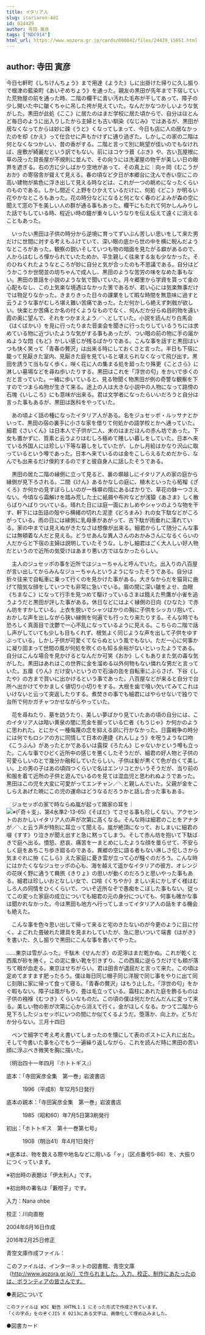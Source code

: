 ```yaml
---
title: イタリア人
slug: itariaren-4d1
id: 024429
author: 寺田 寅彦
tags: ["NDC914"]
html_url: https://www.aozora.gr.jp/cards/000042/files/24429_15851.html
---
```


## author: 寺田 寅彦

今日七軒町《しちけんちょう》まで用達《ようた》しに出掛けた帰りに久し振りで根津の藍染町《あいぞめちょう》を通った。親友の黒田が先年まで下宿していた荒物屋の前を通った時、二階の欄干に青い汚れた毛布が干してあって、障子の少し開いた中に皺くちゃに吊した袴が見えていた。なんだかなつかしいような気がした。黒田が此処《ここ》に居たのはまだ学校に居た頃からで、自分はほとんど毎日のように出入りしたから主婦とも古い馴染《なじみ》ではあるが、黒田が居なくなってからは妙に疎《うと》くなってしまって、今日も店に人の居なかったのを却《かえ》って仕合せに声もかけずに通り過ぎた。しかしこの家の二階は何となくなつかしい、昔の香がする。二階と言って別に眺望が佳いのでもなければ、座敷が綺麗だという訳でもない。前にはコケラ葺《ぶき》や、古い瓦屋根に草の茂った貸長屋が不規則に並んで、その向うには洗濯屋の物干が美しい日の眼界を遮ぎる。右の方に少しばかり空地があって、その真上に｜向ヶ岡《むこうがおか》の寄宿舎が聳えて見える。春の頃など夕日が本郷台に沈んで赤い空にこの高い建物が紫色に浮き出して見える時などは、これが一つの眺めになったくらいのものである。しかし間近く上野をひかえているだけに、何処《どこ》か明るい花やかなところもあった。花の時分などになると何となく春のどよみが森の空に聞えて窓の下を美しい人の群が通る事もあった。欄干にもたれて何かしんみりした話でもしている時、程近い時の鐘が重々しいうなりを伝え伝えて遠くに消えることもあった。

　いったい黒田は子供の時分から逆境に育ってずいぶん苦しい思いをして来た男だけに世間に対する考えもふけていて、深い眼の底から世の中を横に睨んだようなところがあった。観察の鋭いそしていつも物の暗面を見たがる癖があるので、人からはむしろ憚かられていたためか、平生親しく往来する友も少なかった。そのひねくれたようなところが妙に自分と気が合ったのも不思議である。自分はどうかこうか世間並の坊ちゃんで成人し、黒田のような苦労の味をなめた事もない。黒田の昔話を小説のような気で聞いていた。月々郷里から学資を貰って金の心配もなし、この上気楽な境遇はなかった筈であるが、若い心には気楽無事だけでは物足りなかった。きまりきった日々の課業をして暇な時間を無意味に過すと云うような事がむしろ堪え難い苦痛であった。ただ何かしら絶えず刺戟が欲しい。快楽とか苦痛とか名の付くようなものでなく、何んだか分らぬ目的物を遠い霞の奥に望んで、それをつかまえよう／＼としていた。小説を読んだり白馬会《はくばかい》を見に行ったりまた音楽会を聞きに行ったりしているうちには求めている物に近づいたような気がする事もあったが、つい眼の前の物に手の届かぬような悶《もど》かしい感じが残るばかりである。こんな事を話すと黒田はいつも快く笑って「青春の贅沢」は出来る時にしておくさと言った。半日も下宿に籠って見厭きた室内、見厭きた庭を見ていると堪えられなくなって飛び出す。黒田を誘うて当もなく歩く。咲く花に人の集まる処を廻ったり殊更《ことさら》に淋しい墓場などを尋ね歩いたりする。黒田はこれを「浮世の匂」をかいで歩くのだと言っていた。一緒に歩いていると、見る物聞く物黒田が例の奇警な観察を下すのでつまらぬ物が生きて来る。途上の人は大きな小説中の人物になって路傍の石塊《いしころ》にも意味が出来る。君は文学者になったらいいだろうと自分は言った事もあるが、黒田は医科をやっていた。

　あの頃よく話の種になったイタリア人がある。名をジュセッポ・ルッサナとかいって、黒田の宿の裏手に小さな家を借りて何処かの語学校とかへ通っていた。細君《さいくん》は日本人で子供が二人、末のはまだほんの赤ん坊であった。下女も置かずに、質素と云うよりはむしろ極めて賤しい暮しをしていた。日本へ来ている外国人には珍しい下等な暮しをしていたが、しかし月給はかなり沢山に取っているという噂であった。日本へ来ているのは金をこしらえるためだから、なんでも出来るだけ倹約するのですと彼自身人に話したそうである。

　黒田の居た二階の縁側に立って見ると、裏の塀越しにイタリア人の家の庭から縁側が見下ろされる。二間《けん》あるかなしの庭に、植木といったら柘榴《ざくろ》か何かの見すぼらしいのが一株塀の陰にあるばかりで、草花の鉢一つさえない。今頃なら霜解けを踏み荒した土に紙屑や布片などが浅猿《あさま》しく散らばりへばりついている。晴れた日には庭一面におしめやシャツのような物を干す、軒下には缶詰の殻やら横緒の切れた泥塗《どろまみ》れの女下駄などがころがっている。雨の日には縁側に乳母車があがって、古下駄が雨垂れに濡れている。家の中までは見えぬがきたなさは想像が出来る。細君からして随分こんな事には無頓着な人だと見える。どうせあんな異人さんのおかみさんになるくらいの人だからと下宿の主婦は説明していたそうな。しかし細君はごく大人しい好人物だというので近所の気受けはあまり悪い方ではなかったらしい。

　主人のジュセッポの事を近所ではジューちゃんと呼んでいた。出入りの八百屋が言い出してからみんなジューちゃんというようになったそうである。自分は折々往来で自転車に乗って行くのを見かけた事がある。大きなからだを猫背に曲げて陰気な顔をしていつでも非常に急いでいる。眉の間に深い皺をよせ、血眼《ちまなこ》になって行手を見つめて駆けっているさまは餓えた熊鷹が小雀を追うようだと黒田が評した事がある。休日などにはよく縁側の日向《ひなた》で赤ん坊をすかしている。上衣を脱いでシャツばかりの胸に子供をシッカリ抱いて、おかしな声を出しながら狭い縁側を何遍でも行ったり来たりする。そんな時でも恐ろしく真面目で沈鬱で一心不乱になっているように見える。こちらの二階で話し声がしていても少しも目もくれず、根気よく同じような声を出して子供をゆすぶっている。しかし子供が可愛くてならぬという風でもない。ただ一心に何事かに凝り固まって世間の風が何処を吹くのも知る余裕がないといったようである。自分はこんな場合を見かけるとなんだか可笑《おか》しくもありまた気の毒な気がした。黒田はあれはこの世界に金を溜める以外何物もない憐れな男だと言っていた。五厘《りん》だけ安いというので石油の缶を自転車にぶらさげ、下谷《したや》の方まで買いに出かけるという事であった。八百屋などが来ると自分で台所へ出かけてやかましく値切り小切りをする。大根を歯で喰い欠いてみてこれはいけないと云って突返したりする。煮焚きの事でも細君にはやらせないで独りで台所で何かガチャつかせながらやっていた。

　花を尋ねたり、墓を訪うたり、美しい夢ばかり見ていたあの頃の自分には、このイタリア人は暗い黄泉の闇に荒金を掘っている亡者《もうじゃ》か何かのように思われた。とにかく一種侮蔑の念を抑える訳に行かなかった。日露戦争の時分には何でもロシアの方に同情して日本の連捷《れんしょう》を呪うような口吻《こうふん》があったとかであるいは露探《ろたん》じゃないかという噂も立った。こんな事でひどく近所中の感じを悪くしたそうだが、細君の好人物と子供の可愛らしいのとで幾分か融和していたらしい。子供は髪が黒くて色が白くて美しい。上の男の子はあの頃四つくらいで名はエンリコとかいうそうだが、当り前の和服を着て近所の子供と遊んでいるのを見ては混血児と思われぬようであった。黒田はこの児を大変に可愛がってエンチャン／＼と親しんでいた。父親が金をこしらえあげた暁にこの児の運命はどうなるだろうかと話し合った事もある。

　ジュセッポの家で時ならぬ嵐が起って隣家の耳を｜![※(「奇＋支」、第4水準2-13-65)](https://www.aozora.gr.jp/cards/000042/files/../../../gaiji/2-13/2-13-65.png)《そばだ》てさせる事も珍しくない。アクセントのおかしいイタリア人の声が次第に高くなる。そんな時は細君のことをアナタが／＼と云う声が特別に耳立って聞える。嵐が絶頂になって、おしまいに細君の啜《すす》り泣きが聞え出すと急に黙ってしまう。そして赤ん坊を抱いて下駄ばきで庭へ出る。憤怒、悲哀、痛苦を一まとめにしたような顔を曇らせて、不安らしく庭をあちこち歩き廻るのである。異郷の空に語る者もない淋しさ佗しさから気まぐれに拵《こしら》えた家庭に憂き雲が立って心が騒ぐのだろう。こんな時にはかたくななジュセッポの心も、海を越えて遥かなイタリアの彼方、オレンジの花咲く野に通うて羇旅《きりょ》の思いが動くのだろうと思いやった事もある。細君は珍しいおとなしい女で、口喧《くちやか》ましい夫にかしずく様はむしろ人の同情をひくくらいで、ついぞ近所なぞで愚痴をこぼした事もない。従ってこの変った家庭の成立についても細君の元の身分についても、何事も確かな事は聞かれなかった。今は黒田も地方へ行ってしまってイタリア人の話をする機会も絶えた。

　こんな事を色々思い出して帰って来ると宅のきたないのが今更のように目に付く。よごれた畳破れた建具を見まわしていたが、急に思いついて端書《はがき》を書いた、久し振りで黒田にこんな事を書いてやった。


……東京は雪がふった。千駄木《せんだぎ》の泥濘はまだ乾かぬ。これが乾くと西風が砂を捲く。この泥に重い靴を引きずり、この西風に逆らうだけでも頬が落ちて眼が血走る。東京はせちがらい。君は田舎が退屈だと言って来た。この頃は定めてますます肥ったろう。僕は毎日同じ帽子同じ洋服で同じ事をやりに出て同じ刻限に家に帰って食って寝る。「青春の贅沢」はもう止した。「浮世の匂」をかぐ暇もない。障子は風がもり、畳は毛立っている。霜柱にあれた庭を飾るものは子供の襁褓《むつき》くらいなものだ。この頃の僕は何だかだんだんに変って来る。美しい物の影が次第に心から消えて行く。金がほしくなる。かつて二階から見下ろしたジュセッポにいつの間にか似てくるようだ。堕落か、向上か。どちだか分らない。三月十四日



　ペンで細字で考え考え書いてしまったのを懐にして表のポストに入れに出た。そして今書いた事を心でもう一遍繰り返しながら、これを読んだ時に黒田の苦い顔に浮ぶべき微笑を胸に描いた。

（明治四十一年四月『ホトトギス』）













底本：「寺田寅彦全集　第一巻」岩波書店

　　　1996（平成8）年12月5日発行

底本の親本：「寺田寅彦全集　第一巻」岩波書店

　　　1985（昭和60）年7月5日第3刷発行

初出：「ホトトギス　第十一巻第七号」

　　　1908（明治41）年4月1日発行

※底本は、物を数える際や地名などに用いる「ヶ」（区点番号5-86）を、大振りにつくっています。

※初出時の表題は「伊太利人」です。

※初出時の署名は「藪柑子」です。

入力：Nana ohbe

校正：川向直樹

2004年6月16日作成

2016年2月25日修正

青空文庫作成ファイル：

このファイルは、インターネットの図書館、青空文庫（http://www.aozora.gr.jp/）で作られました。入力、校正、制作にあたったのは、ボランティアの皆さんです。











●表記について


	このファイルは W3C 勧告 XHTML1.1 にそった形式で作成されています。
	「くの字点」をのぞくJIS X 0213にある文字は、画像化して埋め込みました。







●図書カード